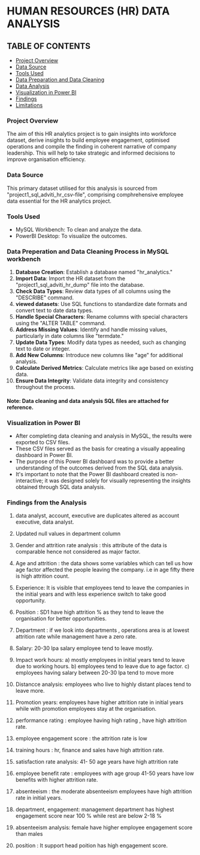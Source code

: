 
# HUMAN RESOURCES (HR) DATA ANALYSIS

## TABLE OF CONTENTS

- [Project Overview](#Project-Overview)
- [Data Source](#Data-Source)
- [Tools Used](#Tools-Used)
- [Data Preparation and Data Cleaning](#Data-Preparation-and-Data-Cleaning-Process-in-MySQL-Workbench)
- [Data Analysis](#Questions-Answered-in-Data-Analysis-Process-in-MySQL-Workbench)
- [Visualization in Power BI](#Visualization-in-Power-BI)
- [Findings](#Findings-from-the-Analysis)
- [Limitations](#Limitations)

### Project Overview

The aim of this HR analytics project is to gain insights into workforce dataset, derive insights to build employee engagement, optimised operations and compile the finding in coherent narrative of company leadership. This will help to take strategic and informed decisions to improve organisation efficiency.

### Data Source

This primary dataset utilised for this analysis is sourced from "project1_sql_adviti_hr_csv-file", comprising comphrehensive employee data essential for the HR analytics project.

### Tools Used

- MySQL Workbench: To clean and analyze the data.
- PowerBI Desktop: To visualize the outcomes.

### Data Preperation and Data Cleaning Process in MySQL workbench

1. **Database Creation**: Establish a database named "hr_analytics."
2. **Import Data**: Import the HR dataset from the "project1_sql_adviti_hr_dump" file into the database.
3. **Check Data Types**: Review data types of all columns using the "DESCRIBE" command.
4. **viewed datasets**: Use SQL functions to standardize date formats and convert text to date data types.
5. **Handle Special Characters**: Rename columns with special characters using the "ALTER TABLE" command.
6. **Address Missing Values**: Identify and handle missing values, particularly in date columns like "termdate."
7. **Update Data Types**: Modify data types as needed, such as changing text to date or integer.
8. **Add New Columns**: Introduce new columns like "age" for additional analysis.
9. **Calculate Derived Metrics**: Calculate metrics like age based on existing data.
10. **Ensure Data Integrity**: Validate data integrity and consistency throughout the process.


#### Note: Data cleaning and data analysis SQL files are attached for reference.

### Visualization in Power BI

- After completing data cleaning and analysis in MySQL, the results were exported to CSV files.
- These CSV files served as the basis for creating a visually appealing dashboard in Power BI.
- The purpose of this Power BI dashboard was to provide a better understanding of the outcomes derived from the SQL data analysis.
- It's important to note that the Power BI dashboard created is non-interactive; it was designed solely for visually representing the insights obtained through SQL data analysis.

### Findings from the Analysis

1. data analyst, account, executive are duplicates altered as account executive, data analyst.
2. Updated null values in department column
3. Gender and attrition rate  analysis : this attribute of the data is comparable hence not 
   considered as major factor.
4. Age and attrition : the data shows some variables which can tell us how age factor affected 
   the people leaving the company. i.e in age fifty there is high attrition count.
5. Experience: It is visible that employees tend to leave the companies in the initial years and 
   with less experience switch to take good opportunity.
6. Position : SD1 have high attrition % as they tend to leave the organisation for better 
   opportunities.
7. Department : if we look into departments , operations area is at lowest attrition rate while 
   management  have a zero rate.
8. Salary: 20-30  lpa salary employee tend to leave mostly.
9. Impact work hours: a) mostly employees in initial years tend to leave due to working hours.
                      b) employees  tend to leave due to age factor.
                      c) employees having salary between 20-30 lpa tend to move more
  
10. Distancce analysis:  employees who live to highly distant places tend to leave more.
11. Promotion years: employees have higher attrition rate in initial years while with promotion 
    employees stay at the organisation.
12. performance rating : employee having high rating , have high attrition rate.
13. employee engagement score : the attrition rate is low
14. training hours : hr, finance and sales have high attrition rate.
15. satisfaction rate analysis: 41- 50 age years have high attrition rate
16. employee benefit rate : employees with age group 41-50 years have low benefits with higher attrition rate.
17. absenteeism : the moderate absenteeism employees have high attrition rate in initial years.
18. department, engagement: management department has highest engagement score near 100 % while rest are below 2-18 %
19. absenteeism analysis:  female have higher employee engagement score than males
20. position : It support head  poition has high engagement score.


